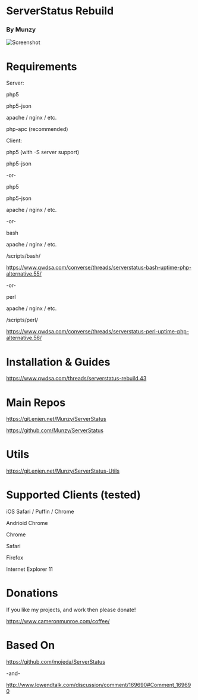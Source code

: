 # ServerStatus Rebuild
### By Munzy
                


![Screenshot](https://www.cameronmunroe.com/u/2015-10-29_11-30-11.png)

# Requirements

Server: 

php5

php5-json

apache / nginx / etc.

php-apc (recommended)



Client:

php5 (with -S server support)

php5-json

-or-

php5

php5-json

apache / nginx / etc.


-or-

bash 

apache / nginx / etc.

/scripts/bash/

https://www.qwdsa.com/converse/threads/serverstatus-bash-uptime-php-alternative.55/

-or-

perl

apache / nginx / etc.

/scripts/perl/

https://www.qwdsa.com/converse/threads/serverstatus-perl-uptime-php-alternative.56/



# Installation & Guides

https://www.qwdsa.com/threads/serverstatus-rebuild.43

# Main Repos

https://git.enjen.net/Munzy/ServerStatus

https://github.com/Munzy/ServerStatus

# Utils

https://git.enjen.net/Munzy/ServerStatus-Utils


# Supported Clients (tested)

iOS Safari / Puffin / Chrome

Andrioid Chrome

Chrome 

Safari

Firefox

Internet Explorer 11

# Donations

If you like my projects, and work then please donate! 

https://www.cameronmunroe.com/coffee/


# Based On

https://github.com/mojeda/ServerStatus

-and-

http://www.lowendtalk.com/discussion/comment/169690#Comment_169690

